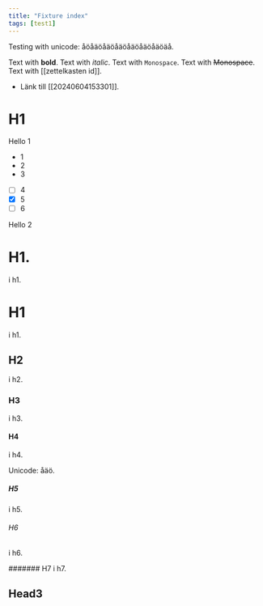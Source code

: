 ```yaml
---
title: "Fixture index"
tags: [test1]
---
```


Testing with unicode: åöåäöåäöåäöåäöåäöåäöäå.

Text with **bold**.
Text with _italic_.
Text with `Monospace`.
Text with ~~Monospace~~.
Text with [[zettelkasten id]].

- Länk till [[20240604153301]].

# H1

Hello 1

- 1
- 2
- 3
- [ ] 4
- [x] 5
- [ ] 6

Hello 2

H1.
===
i h1.

# H1
i h1.

## H2
i h2.

### H3
i h3.

#### H4
i h4.

Unicode: åäö.

##### H5
i h5.

###### H6
i h6.

####### H7
i h7.

## Head3
